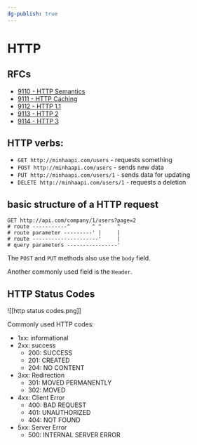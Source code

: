 ```yaml
---
dg-publish: true
---
```

# HTTP

## RFCs

- [9110 - HTTP Semantics](https://www.rfc-editor.org/rfc/rfc9110)
- [9111 - HTTP Caching](https://www.rfc-editor.org/rfc/rfc9111)
- [9112 - HTTP 1.1](https://www.rfc-editor.org/rfc/rfc9112)
- [9113 - HTTP 2](https://www.rfc-editor.org/rfc/rfc9113)
- [9114 - HTTP 3](https://www.rfc-editor.org/rfc/rfc9114)

## HTTP verbs:

-  `GET http://minhaapi.com/users` - requests something
-  `POST http://minhaapi.com/users` - sends new data
-  `PUT http://minhaapi.com/users/1` - sends data for updating
-  `DELETE http://minhaapi.com/users/1` - requests a deletion


## basic structure of a HTTP request

```
GET http://api.com/company/1/users?page=2
# route -----------^       ^ ^     ^
# route parameter ---------' |     |
# route ---------------------'     |
# query parameters ----------------'
```

The `POST` and `PUT` methods also use the `body` field.

Another commonly used field is the `Header`.


## HTTP Status Codes

![[http status codes.png]]

Commonly used HTTP codes:

-   1xx: informational
-   2xx: success
    - 200: SUCCESS
    - 201: CREATED
    - 204: NO CONTENT
-   3xx: Redirection
    - 301: MOVED PERMANENTLY
    - 302: MOVED
-   4xx: Client Error
    - 400: BAD REQUEST
    - 401: UNAUTHORIZED
    - 404: NOT FOUND
-   5xx: Server Error
    - 500: INTERNAL SERVER ERROR

